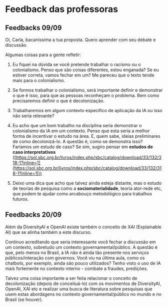 # Feedback das professoras

## Feedbacks 09/09

Oi, Carla, bacaníssima a tua proposta. Quero aprender com seu debate e discussão.

Algumas coisas para a gente refletir:

1. Eu fiquei na dúvida se você pretende trabalhar o racismo ou o colonialismo. Penso que são coisas diferentes, estou enganada? Se eu estiver correta, vamos fechar em um? Me pareceu que o texto tende mais para o colonialismo. 

2. Se formos trabalhar o colonialismo, será importante definir e demonstrar o que é isso, para que as pessoas reconheçam o problema. Bem como precisaremos definir o que é decolonização.

3. Trabalharemos em algum contexto específico de aplicação da IA ou isso não seria relevante?

4. Eu acho que um bom trabalho na disciplina seria demonstrar o colonialismo da IA em um contexto. Penso que esta seria a melhor forma de incentivar o estudo na área. E, quem sabe, ideias preliminares de como decolonizá-lo. A questão é, como se demonstra isso? Faríamos um estudo de caso? Se sim, sugiro pensar em **estudos de caso interpretativos** \([https://sol.sbc.org.br/livros/index.php/sbc/catalog/download/33/132/318-1?inline=1](https://sol.sbc.org.br/livros/index.php/sbc/catalog/download/33/132/318-1?inline=1)\)

5. Deixo uma dica que acho que talvez ainda esteja distante, mas o estudo de teorias de pesquisa como a **sociomaterialidade**, teoria ator-rede etc, que podem te ajudar como arcabouço metodológico para trabalhos futuros. 

## Feedbacks 20/09

Além da DiversityAI e OpenAI existe também o conceito de XAI \(Explainable AI\) que se alinha também a este discurso.

Continuo acreditando que seria interessante você fechar a discussão em um contexto, sobretudo um contexto governamental/público. A questão é que, pelo menos no Brasil, a IA não é ainda tão presente nos serviços públicos/interação com governos. Você viu na última aula, como os chatbots, por exemplo, ainda são pouco utilizados? Tenho visto o uso de IA mais fortemente no contexto interno - combate a fraudes, predições.

Talvez uma coisa importante a ser feita relacionar o conceito de decolonização \(depois de conceituá-lo\) com os movimentos de DiversityAI, OpenAI, XAI etc  e realizar uma busca de literatura sobre pesquisas que usem estas abordagens no contexto governamental/público no mundo e no Brasil \(se houver\). 

